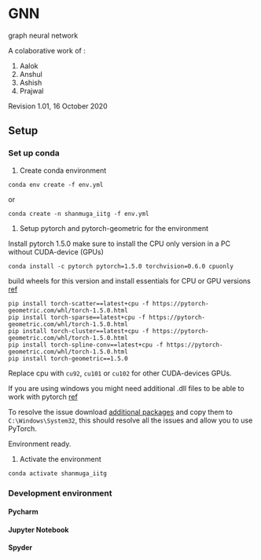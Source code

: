 # GNN
graph neural network

A colaborative work of :
1. Aalok
1. Anshul
1. Ashish 
1. Prajwal

Revision 1.01, 16 October 2020

## Setup 

### Set up conda
1. Create conda environment

```
conda env create -f env.yml
```
or
```
conda create -n shanmuga_iitg -f env.yml
``` 

1. Setup pytorch and pytorch-geometric for the environment

Install pytorch 1.5.0 make sure to install the CPU only version in a PC without CUDA-device (GPUs)

```
conda install -c pytorch pytorch=1.5.0 torchvision=0.6.0 cpuonly
```

build wheels for this version and install essentials for CPU or GPU versions
[ref](https://github.com/rusty1s/pytorch_geometric)

```
pip install torch-scatter==latest+cpu -f https://pytorch-geometric.com/whl/torch-1.5.0.html
pip install torch-sparse==latest+cpu -f https://pytorch-geometric.com/whl/torch-1.5.0.html
pip install torch-cluster==latest+cpu -f https://pytorch-geometric.com/whl/torch-1.5.0.html
pip install torch-spline-conv==latest+cpu -f https://pytorch-geometric.com/whl/torch-1.5.0.html
pip install torch-geometric==1.5.0
```

Replace cpu with `cu92`, `cu101` or `cu102` for other CUDA-devices GPUs.

If you are using windows you might need additional .dll files to be able to work with pytorch [ref](https://github.com/pytorch/pytorch/issues/37022#issuecomment-618541367)

To resolve the issue download [additional packages](https://drive.google.com/drive/folders/1rAlAVrgh-qCz_WvSxEU-IOCGShKPYaut?usp=sharing) and copy them to `C:\Windows\System32`, this should resolve all the issues and allow you to use PyTorch.

Environment ready.

1. Activate the environment

```
conda activate shanmuga_iitg
```

### Development environment 

#### Pycharm 

#### Jupyter Notebook 

#### Spyder